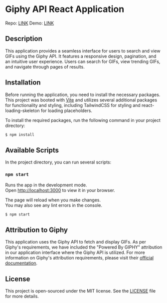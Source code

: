 # Giphy API React Application

Repo: [LINK](https://github.com/mikenieva/exercise-gif)
Demo: [LINK](https://mnieva-exercise-giphy.netlify.app/)

## Description

This application provides a seamless interface for users to search and view GIFs using the Giphy API. It features a responsive design, pagination, and an intuitive user experience. Users can search for GIFs, view trending GIFs, and navigate through pages of results.

## Installation

Before running the application, you need to install the necessary packages. This project was booted with [Vite](https://vitejs.dev) and utilizes several additional packages for functionality and styling, including TailwindCSS for styling and react-loading-skeleton for loading placeholders.

To install the required packages, run the following command in your project directory:

```bash
$ npm install
```

## Available Scripts

In the project directory, you can run several scripts:

### `npm start`

Runs the app in the development mode.\
Open [http://localhost:3000](http://localhost:3000) to view it in your browser.

The page will reload when you make changes.\
You may also see any lint errors in the console.

```bash
$ npm start
```

## Attribution to Giphy

This application uses the Giphy API to fetch and display GIFs. As per Giphy's requirements, we have included the "Powered By GIPHY" attribution in our application interface where the Giphy API is utilized. For more information on Giphy's attribution requirements, please visit their [official documentation](https://developers.giphy.com/docs/api/#quick-start-guide).

## License

This project is open-sourced under the MIT license. See the [LICENSE](LICENSE) file for more details.
